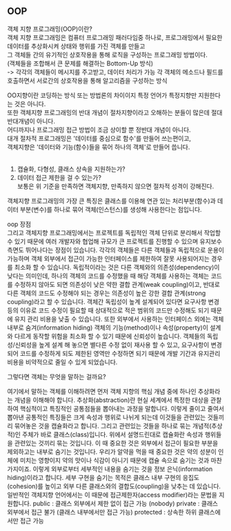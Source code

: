 ## OOP

객체 지향 프로그래밍(OOP)이란?<br>
객체 지향 프로그래밍은 컴퓨터 프로그래밍 패러다임중 하나로, 프로그래밍에서 필요한 데이터를 추상화시켜 상태와 행위를 가진 객체를 만들고<br>
그 객체들 간의 유기적인 상호작용을 통해 로직을 구성하는 프로그래밍 방법이다.<br>
(객체들을 조합해서 큰 문제를 해결하는 Bottom-Up 방식)<br>
-> 각각의 객체들이 메시지를 주고받고, 데이터 처리가 가능
각 객체의 메소드나 필드를 호출하면서 서로간의 상호작용을 통해 알고리즘을 구성하는 방식

OO지향이란 코딩하는 방식 또는 방법론의 차이이지 특정 언어가 특정지향만 지원한다는 것은 아니다.<br>
또한 객체지향 프로그래밍의 반대 개념이 절차지향이라고 오해하는 분들이 많은데 절대 반대개념이 아니다.<br>
어디까지나 프로그래밍 접근 방법이 조금 상이할 뿐 정반대 개념이 아니다.<br>
대개 절차적 프로그래밍은 '데이터를 중심으로 함수'를 만들어 쓰는편이고,<br>
객체지향은 '데이터와 기능(함수)들을 묶어 하나의 객체'로 만들어 씁니다.<br>
<br>

1. 캡슐화, 다형성, 클래스 상속을 지원하는가?<br>
2. 데이터 접근 제한을 걸 수 있는가?<br>
보통은 위 기준을 만족하면 객체지향, 만족하지 않으면 절차적 성격이 강해진다.<br>

 
객체지향 프로그래밍의 가장 큰 특징은 클래스를 이용해 연관 있는 처리부분(함수)과 데이터 부분(변수)를 하나로 묶어 객체(인스턴스)를 생성해 사용한다는 점입니다. 


oop 장점<br>
그리고 객체지향 프로그래밍에서는 프로젝트를 독립적인 객체 단위로 분리해서 작업할 수 있기 때문에  여러 개발자와 협업해 규모가 큰 프로젝트를 진행할 수 있으며 유지보수측면도 뛰어나다는 장점이 있습니다.
각각의 객체들은 다른 객체들과 독립적으로 운용이 가능하며 객체 외부에서 접근이 가능한 인터페이스를 제한하여 잘못 사용되어지는 경우를 최소화 할 수 있습니다. 
독립적이라는 것은 다른 객체와의 의존성(dependency)이 낮다는 의미인데,
하나의 객체의 코드를 수정했을 때 해당 객체를 사용하는 객체는 코드를 수정하지 않아도 되면 의존성이 낮은 약한 결합 관계(weak coupling)이고, 반대로 다른 객체의 코드도 수정해야 되는 경우는 의존성이 높은 강한 결합 관계(strong coupling)라고 할 수 있습니다. 
객체간 독립성이 높계 설계되어 있다면 요구사항 변경 등의 이유로 코드 수정이 필요할 때 상대적으로 적은 범위의 코드만 수정해도 되기 때문에 유지 관리 비용을 낮출 수 있습니다. 
또한 외부에서 사용하는 인터페이스 외에는 객체 내부로 숨겨(information hiding) 객체의 기능(method)이나 속성(property)이 설계와 다르게 동작할 위험을 최소화 할 수 있기 때문에 신뢰성이 높습니다. 
객체들의 독립성/신뢰성을 높게 설계 해 놓으면 별다른 수정 없이 재사용 할 수 있고,
요구사항이 변경되어 코드를 수정하게 되도 제한된 영역만 수정하면 되기 때문에 개발 기간과 유지관리 비용을 비약적으로 줄일 수 있게 되었습니다. 





그렇다면 객체는 무엇을 말하는 걸까요?

여기에서 말하는 객체를 이해하려면 먼저 객체 지향의 핵심 개념 중에 하나인 추상화라는 개념을 이해해야 합니다.
추상화(abstraction)란 현실 세계에서 특정한 대상을 관찰하여 핵심적이고 특징적인 공통점들을 뽑아내는 과정을 말합니다.
이렇게 줄이고 줄여서 뽑아낸 공통적인 특징들은 크게 속성과 행위로 나뉘게 되는데 이것들을 관련있는 것들끼리 묶어놓은 것을 캡슐화라고 합니다. 
그리고 관련있는 것들을 하나로 묶는 개념적(추상적)인 주체가 바로 클래스(class)입니다.
위에서 설명드린대로 캡슐화란 속성과 행위들을 관련있는 것끼리 묶는 것입니다. 
이 때 중요한 것은 외부에서 접근이 필요한 부분을 제외하고는 내부로 숨기는 것입니다. 
우리가 알약을 먹을 때 중요한 것은 약의 성분이 인체에 미치는 영향이지 약의 맛이나 식감이 아니기 때문에 캡슐 속으로 숨기는 것과 마찬가지이죠.
이렇게 외부로부터 세부적인 내용을 숨기는 것을 정보 은닉(information hiding)이라고 합니다. 
세부 구현을 숨기는 목적은 클래스 내부 구현의 응집도(cohesion)를 높이고 외부 다른 클래스와의 결합도(coupling)을 낮추는 데 있습니다. 
일반적인 객체지향 언어에서는 이 때문에 접근제한자(access modifier)라는 문법을 지원합니다. 
public : 클래스 외부에서 제한 없이 접근 가능 (nobody)
private : 클래스 외부에서 접근 불가 (클래스 내부에서만 접근 가능)
protected : 상속한 하위 클래스에서만 접근 가능





